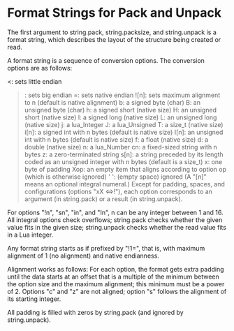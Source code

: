 Format Strings for Pack and Unpack
==================================

The first argument to string.pack, string.packsize, and string.unpack is a format string, which describes the layout of the structure being created or read.

A format string is a sequence of conversion options. The conversion options are as follows:

<: sets little endian
>: sets big endian
=: sets native endian
![n]: sets maximum alignment to n (default is native alignment)
b: a signed byte (char)
B: an unsigned byte (char)
h: a signed short (native size)
H: an unsigned short (native size)
l: a signed long (native size)
L: an unsigned long (native size)
j: a lua_Integer
J: a lua_Unsigned
T: a size_t (native size)
i[n]: a signed int with n bytes (default is native size)
I[n]: an unsigned int with n bytes (default is native size)
f: a float (native size)
d: a double (native size)
n: a lua_Number
cn: a fixed-sized string with n bytes
z: a zero-terminated string
s[n]: a string preceded by its length coded as an unsigned integer with n bytes (default is a size_t)
x: one byte of padding
Xop: an empty item that aligns according to option op (which is otherwise ignored)
' ': (empty space) ignored
(A "[n]" means an optional integral numeral.) Except for padding, spaces, and configurations (options "xX <=>!"), each option corresponds to an argument (in string.pack) or a result (in string.unpack).

For options "!n", "sn", "in", and "In", n can be any integer between 1 and 16. All integral options check overflows; string.pack checks whether the given value fits in the given size; string.unpack checks whether the read value fits in a Lua integer.

Any format string starts as if prefixed by "!1=", that is, with maximum alignment of 1 (no alignment) and native endianness.

Alignment works as follows: For each option, the format gets extra padding until the data starts at an offset that is a multiple of the minimum between the option size and the maximum alignment; this minimum must be a power of 2. Options "c" and "z" are not aligned; option "s" follows the alignment of its starting integer.

All padding is filled with zeros by string.pack (and ignored by string.unpack).
